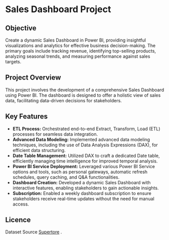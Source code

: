 # Sales Dashboard Project

## Objective
Create a dynamic Sales Dashboard in Power BI, providing insightful visualizations and analytics for effective business decision-making. The primary goals include tracking revenue, identifying top-selling products, analyzing seasonal trends, and measuring performance against sales targets.

## Project Overview
This project involves the development of a comprehensive Sales Dashboard using Power BI. The dashboard is designed to offer a holistic view of sales data, facilitating data-driven decisions for stakeholders.

## Key Features
- **ETL Process:** Orchestrated end-to-end Extract, Transform, Load (ETL) processes for seamless data integration.
- **Advanced Data Modeling:** Implemented advanced data modeling techniques, including the use of Data Analysis Expressions (DAX), for efficient data structuring.
- **Date Table Management:** Utilized DAX to craft a dedicated Date table, efficiently managing time intelligence for improved temporal analysis.
- **Power BI Service Deployment:** Leveraged various Power BI Service options and tools, such as personal gateways, automatic refresh schedules, query caching, and Q&A functionalities.
- **Dashboard Creation:** Developed a dynamic Sales Dashboard with interactive features, enabling stakeholders to gain actionable insights.
- **Subscription:** Enabled a weekly dashboard subscription to ensure stakeholders receive real-time updates without the need for manual access.

## Licence
Dataset Source [Supertore](https://www.kaggle.com/datasets/abiodunonadeji/united-state-superstore-sales) .
